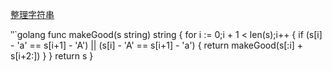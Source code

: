 [整理字符串](https://leetcode-cn.com/problems/make-the-string-great/)

‵‵`golang
func makeGood(s string) string {
    for i := 0;i + 1 < len(s);i++ {
        if (s[i] - 'a' == s[i+1] - 'A') ||
        (s[i] - 'A' == s[i+1] - 'a') {
            return makeGood(s[:i] + s[i+2:])
        }
    }
    return s
}
```
